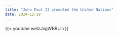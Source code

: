 ```yaml
---
title: "John Paul II promoted the United Nations"
date: 2024-12-19
---
```


{{< youtube welzJvgWBRU >}}
